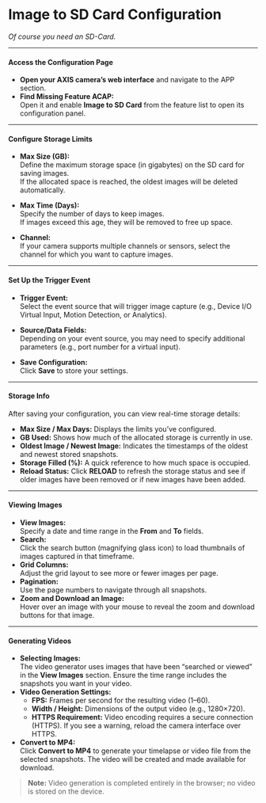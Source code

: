 # Image to SD Card Configuration

*Of course you need an SD-Card.*

---

#### Access the Configuration Page

- **Open your AXIS camera’s web interface** and navigate to the APP section.
- **Find Missing Feature ACAP:**  
  Open it and enable **Image to SD Card** from the feature list to open its configuration panel.

---

#### Configure Storage Limits

- **Max Size (GB):**  
  Define the maximum storage space (in gigabytes) on the SD card for saving images.  
  If the allocated space is reached, the oldest images will be deleted automatically.

- **Max Time (Days):**  
  Specify the number of days to keep images.  
  If images exceed this age, they will be removed to free up space.

- **Channel:**  
  If your camera supports multiple channels or sensors, select the channel for which you want to capture images.

---

#### Set Up the Trigger Event

- **Trigger Event:**  
  Select the event source that will trigger image capture (e.g., Device I/O Virtual Input, Motion Detection, or Analytics).

- **Source/Data Fields:**  
  Depending on your event source, you may need to specify additional parameters (e.g., port number for a virtual input).

- **Save Configuration:**  
  Click **Save** to store your settings.  

---

#### Storage Info

After saving your configuration, you can view real-time storage details:

- **Max Size / Max Days:** Displays the limits you’ve configured.
- **GB Used:** Shows how much of the allocated storage is currently in use.
- **Oldest Image / Newest Image:** Indicates the timestamps of the oldest and newest stored snapshots.
- **Storage Filled (%):** A quick reference to how much space is occupied.
- **Reload Status:** Click **RELOAD** to refresh the storage status and see if older images have been removed or if new images have been added.

---

#### Viewing Images

- **View Images:**  
  Specify a date and time range in the **From** and **To** fields.
- **Search:**  
  Click the search button (magnifying glass icon) to load thumbnails of images captured in that timeframe.
- **Grid Columns:**  
  Adjust the grid layout to see more or fewer images per page.
- **Pagination:**  
  Use the page numbers to navigate through all snapshots.
- **Zoom and Download an Image:**  
  Hover over an image with your mouse to reveal the zoom and download buttons for that image.

---

#### Generating Videos

- **Selecting Images:**  
  The video generator uses images that have been “searched or viewed” in the **View Images** section. Ensure the time range includes the snapshots you want in your video.
- **Video Generation Settings:**  
  - **FPS:** Frames per second for the resulting video (1–60).
  - **Width / Height:** Dimensions of the output video (e.g., 1280×720).
  - **HTTPS Requirement:** Video encoding requires a secure connection (HTTPS). If you see a warning, reload the camera interface over HTTPS.
- **Convert to MP4:**  
  Click **Convert to MP4** to generate your timelapse or video file from the selected snapshots. The video will be created and made available for download.

> **Note:** Video generation is completed entirely in the browser; no video is stored on the device.
